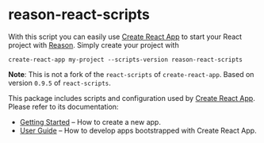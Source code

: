 # reason-react-scripts

With this script you can easily use [Create React App](https://github.com/facebookincubator/create-react-app) to start your React project with [Reason](https://github.com/facebook/reason).
Simply create your project with
```
create-react-app my-project --scripts-version reason-react-scripts
```

**Note**: This is not a fork of the `react-scripts` of `create-react-app`. Based on version `0.9.5` of `react-scripts`.


This package includes scripts and configuration used by [Create React App](https://github.com/facebookincubator/create-react-app).<br>
Please refer to its documentation:

* [Getting Started](https://github.com/facebookincubator/create-react-app/blob/master/README.md#getting-started) – How to create a new app.
* [User Guide](https://github.com/facebookincubator/create-react-app/blob/master/packages/react-scripts/template/README.md) – How to develop apps bootstrapped with Create React App.
